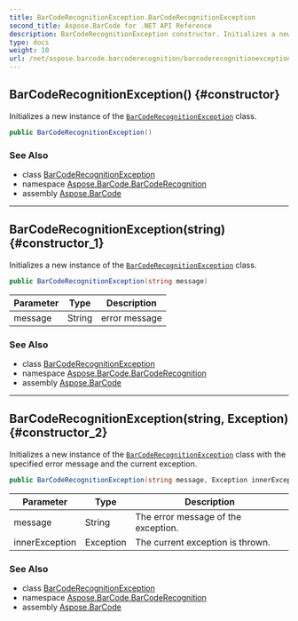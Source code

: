 ```yaml
---
title: BarCodeRecognitionException.BarCodeRecognitionException
second_title: Aspose.BarCode for .NET API Reference
description: BarCodeRecognitionException constructor. Initializes a new instance of the BarCodeRecognitionException class
type: docs
weight: 10
url: /net/aspose.barcode.barcoderecognition/barcoderecognitionexception/barcoderecognitionexception/
---
```

## BarCodeRecognitionException() {#constructor}

Initializes a new instance of the [`BarCodeRecognitionException`](../) class.

```csharp
public BarCodeRecognitionException()
```

### See Also

* class [BarCodeRecognitionException](../)
* namespace [Aspose.BarCode.BarCodeRecognition](../../../aspose.barcode.barcoderecognition/)
* assembly [Aspose.BarCode](../../../)

---

## BarCodeRecognitionException(string) {#constructor_1}

Initializes a new instance of the [`BarCodeRecognitionException`](../) class.

```csharp
public BarCodeRecognitionException(string message)
```

| Parameter | Type | Description |
| --- | --- | --- |
| message | String | error message |

### See Also

* class [BarCodeRecognitionException](../)
* namespace [Aspose.BarCode.BarCodeRecognition](../../../aspose.barcode.barcoderecognition/)
* assembly [Aspose.BarCode](../../../)

---

## BarCodeRecognitionException(string, Exception) {#constructor_2}

Initializes a new instance of the [`BarCodeRecognitionException`](../) class with the specified error message and the current exception.

```csharp
public BarCodeRecognitionException(string message, Exception innerException)
```

| Parameter | Type | Description |
| --- | --- | --- |
| message | String | The error message of the exception. |
| innerException | Exception | The current exception is thrown. |

### See Also

* class [BarCodeRecognitionException](../)
* namespace [Aspose.BarCode.BarCodeRecognition](../../../aspose.barcode.barcoderecognition/)
* assembly [Aspose.BarCode](../../../)


